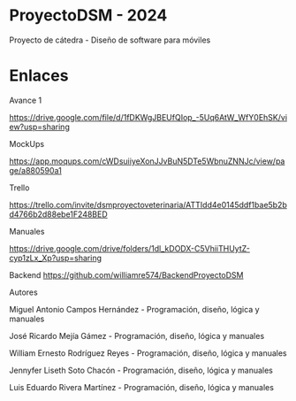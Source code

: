 # ProyectoDSM - 2024
Proyecto de cátedra - Diseño de software para móviles
# Enlaces
Avance 1

https://drive.google.com/file/d/1fDKWgJBEUfQIop_-5Uq6AtW_WfY0EhSK/view?usp=sharing

MockUps

https://app.moqups.com/cWDsuiiyeXonJJvBuN5DTe5WbnuZNNJc/view/page/a880590a1

Trello

https://trello.com/invite/dsmproyectoveterinaria/ATTIdd4e0145ddf1bae5b2bd4766b2d88ebe1F248BED

Manuales

https://drive.google.com/drive/folders/1dl_kDODX-C5VhiiTHUytZ-cyp1zLx_Xp?usp=sharing

Backend 
https://github.com/williamre574/BackendProyectoDSM

Autores

Miguel Antonio Campos Hernández - Programación, diseño, lógica y manuales

José Ricardo Mejía Gámez - Programación, diseño, lógica y manuales

William Ernesto Rodríguez Reyes - Programación, diseño, lógica y manuales

Jennyfer Liseth Soto Chacón - Programación, diseño, lógica y manuales

Luis Eduardo Rivera Martínez - Programación, diseño, lógica y manuales
